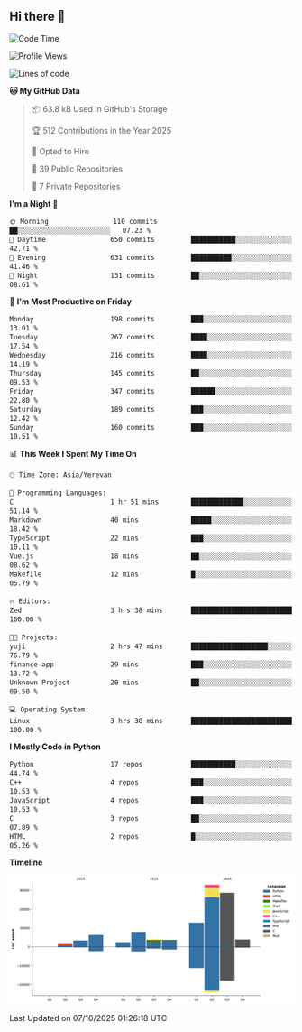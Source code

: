 ## Hi there 👋

<!--START_SECTION:waka-->
![Code Time](http://img.shields.io/badge/Code%20Time-1%2C303%20hrs%206%20mins-blue)

![Profile Views](http://img.shields.io/badge/Profile%20Views-0-blue)

![Lines of code](https://img.shields.io/badge/From%20Hello%20World%20I%27ve%20Written-107.6%20thousand%20lines%20of%20code-blue)

**🐱 My GitHub Data** 

> 📦 63.8 kB Used in GitHub's Storage 
 > 
> 🏆 512 Contributions in the Year 2025
 > 
> 💼 Opted to Hire
 > 
> 📜 39 Public Repositories 
 > 
> 🔑 7 Private Repositories 
 > 
**I'm a Night 🦉** 

```text
🌞 Morning                110 commits         ██░░░░░░░░░░░░░░░░░░░░░░░   07.23 % 
🌆 Daytime                650 commits         ███████████░░░░░░░░░░░░░░   42.71 % 
🌃 Evening                631 commits         ██████████░░░░░░░░░░░░░░░   41.46 % 
🌙 Night                  131 commits         ██░░░░░░░░░░░░░░░░░░░░░░░   08.61 % 
```
📅 **I'm Most Productive on Friday** 

```text
Monday                   198 commits         ███░░░░░░░░░░░░░░░░░░░░░░   13.01 % 
Tuesday                  267 commits         ████░░░░░░░░░░░░░░░░░░░░░   17.54 % 
Wednesday                216 commits         ████░░░░░░░░░░░░░░░░░░░░░   14.19 % 
Thursday                 145 commits         ██░░░░░░░░░░░░░░░░░░░░░░░   09.53 % 
Friday                   347 commits         ██████░░░░░░░░░░░░░░░░░░░   22.80 % 
Saturday                 189 commits         ███░░░░░░░░░░░░░░░░░░░░░░   12.42 % 
Sunday                   160 commits         ███░░░░░░░░░░░░░░░░░░░░░░   10.51 % 
```


📊 **This Week I Spent My Time On** 

```text
🕑︎ Time Zone: Asia/Yerevan

💬 Programming Languages: 
C                        1 hr 51 mins        █████████████░░░░░░░░░░░░   51.14 % 
Markdown                 40 mins             █████░░░░░░░░░░░░░░░░░░░░   18.42 % 
TypeScript               22 mins             ███░░░░░░░░░░░░░░░░░░░░░░   10.11 % 
Vue.js                   18 mins             ██░░░░░░░░░░░░░░░░░░░░░░░   08.62 % 
Makefile                 12 mins             █░░░░░░░░░░░░░░░░░░░░░░░░   05.79 % 

🔥 Editors: 
Zed                      3 hrs 38 mins       █████████████████████████   100.00 % 

🐱‍💻 Projects: 
yuji                     2 hrs 47 mins       ███████████████████░░░░░░   76.79 % 
finance-app              29 mins             ███░░░░░░░░░░░░░░░░░░░░░░   13.72 % 
Unknown Project          20 mins             ██░░░░░░░░░░░░░░░░░░░░░░░   09.50 % 

💻 Operating System: 
Linux                    3 hrs 38 mins       █████████████████████████   100.00 % 
```

**I Mostly Code in Python** 

```text
Python                   17 repos            ███████████░░░░░░░░░░░░░░   44.74 % 
C++                      4 repos             ███░░░░░░░░░░░░░░░░░░░░░░   10.53 % 
JavaScript               4 repos             ███░░░░░░░░░░░░░░░░░░░░░░   10.53 % 
C                        3 repos             ██░░░░░░░░░░░░░░░░░░░░░░░   07.89 % 
HTML                     2 repos             █░░░░░░░░░░░░░░░░░░░░░░░░   05.26 % 
```



**Timeline**

![Lines of Code chart](https://raw.githubusercontent.com/0xM4LL0C/0xM4LL0C/main/assets/bar_graph.png)


 Last Updated on 07/10/2025 01:26:18 UTC
<!--END_SECTION:waka-->
